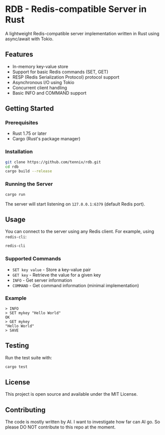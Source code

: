 # RDB - Redis-compatible Server in Rust

A lightweight Redis-compatible server implementation written in Rust using async/await with Tokio.

## Features

- In-memory key-value store
- Support for basic Redis commands (SET, GET)
- RESP (Redis Serialization Protocol) protocol support
- Asynchronous I/O using Tokio
- Concurrent client handling
- Basic INFO and COMMAND support

## Getting Started

### Prerequisites

- Rust 1.75 or later
- Cargo (Rust's package manager)

### Installation

```bash
git clone https://github.com/tennix/rdb.git
cd rdb
cargo build --release
```

### Running the Server

```bash
cargo run
```

The server will start listening on `127.0.0.1:6379` (default Redis port).

## Usage

You can connect to the server using any Redis client. For example, using `redis-cli`:

```bash
redis-cli
```

### Supported Commands

- `SET key value` - Store a key-value pair
- `GET key` - Retrieve the value for a given key
- `INFO` - Get server information
- `COMMAND` - Get command information (minimal implementation)

### Example

```
> INFO
> SET mykey "Hello World"
OK
> GET mykey
"Hello World"
> SAVE
```

## Testing

Run the test suite with:

```bash
cargo test
```

## License

This project is open source and available under the MIT License.

## Contributing

The code is mostly written by AI. I want to investigate how far can AI go. So please DO NOT contribute to this repo at the moment.